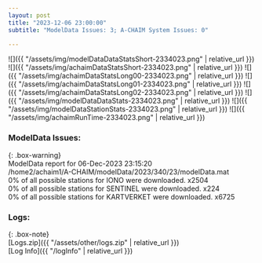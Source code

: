 ```yaml
---
layout: post
title: "2023-12-06 23:00:00"
subtitle: "ModelData Issues: 3; A-CHAIM System Issues: 0"

---
```


![]({{ "/assets/img/modelDataDataStatsShort-2334023.png" | relative_url }})
![]({{ "/assets/img/achaimDataStatsShort-2334023.png" | relative_url }})
![]({{ "/assets/img/achaimDataStatsLong00-2334023.png" | relative_url }})
![]({{ "/assets/img/achaimDataStatsLong01-2334023.png" | relative_url }})
![]({{ "/assets/img/achaimDataStatsLong02-2334023.png" | relative_url }})
![]({{ "/assets/img/modelDataDataStats-2334023.png" | relative_url }})
![]({{ "/assets/img/modelDataStationStats-2334023.png" | relative_url }})
![]({{ "/assets/img/achaimRunTime-2334023.png" | relative_url }})


### ModelData Issues:  
  
{: .box-warning}  
 ModelData report for 06-Dec-2023 23:15:20   
 /home2/achaim1/A-CHAIM/modelData/2023/340/23/modelData.mat   
 0% of all possible stations for IONO were downloaded. x2504   
 0% of all possible stations for SENTINEL were downloaded. x224   
 0% of all possible stations for KARTVERKET were downloaded. x6725   
  


### Logs:  
  
{: .box-note}  
[Logs.zip]({{ "/assets/other/logs.zip" | relative_url }})  
[Log Info]({{ "/logInfo" | relative_url }})  

